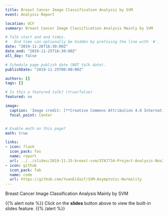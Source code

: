 ```yaml
---
title: Breast Cancer Image Classification Analysis by SVM
event: Analysis Report

location: UCF
summary: Breast Cancer Image Classification Analysis Mainly by SVM

# Talk start and end times.
#   End time can optionally be hidden by prefixing the line with `#`.
date: "2019-11-26T16:30:00Z"
date_end: "2019-11-25T16:30:00Z"
all_day: false

# Schedule page publish date (NOT talk date).
publishDate: "2019-11-25T00:00:00Z"

authors: []
tags: []

# Is this a featured talk? (true/false)
featured: no

image:
  caption: 'Image credit: [**Creative Commons Attribution 4.0 International**](https://images.app.goo.gl/HUs9xwHM8ifW4nFz9)'
  focal_point: Center


# Enable math on this page?
math: true

links:
- icon: flask
  icon_pack: fas
  name: report
  url: ../../slides/2019-11-25-breast-svm/STA7734-Project-Analysis-Nov2019.html 
- icon: github
  icon_pack: fab
  name: code
  url: https://github.com/YuanEldaif/SVM-Asymptotic-Normality
---
```

Breast Cancer Image Classification Analysis Mainly by SVM 

{{% alert note %}}
Click on the **slides** button above to view the built-in slides feature.
{{% /alert %}}

